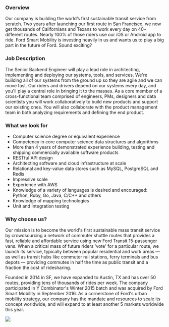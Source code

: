 


### Overview
Our company is building the world’s first sustainable transit service from scratch. Two years after launching our first route in San Francisco, we now get thousands of Californians and Texans to work every day on 40+ different routes. Nearly 100% of those riders use our iOS or Android app to ride. Ford Smart Mobility is investing heavily in us and wants us to play a big part in the future of Ford. Sound exciting?

### Job Description
The Senior Backend Engineer will play a lead role in architecting, implementing and deploying our systems, tools, and services. We're building all of our systems from the ground up so they are agile and we can move fast. Our riders and drivers depend on our systems every day, and you'll play a central role in bringing it to the masses. As a core member of a cross-functional team comprised of engineers, PMs, designers and data scientists you will work collaboratively to build new products and support our existing ones. You will also collaborate with the product management team in both analyzing requirements and defining the end product.

### What we look for
+ Computer science degree or equivalent experience
+ Competency in core computer science data structures and algorithms
+ More than 4 years of demonstrated experience building, testing and shipping commercially available software products
+ RESTful API design
+ Architecting software and cloud infrastructure at scale
+ Relational and key-value data stores such as MySQL, PostgreSQL and Redis
+ Impressive scale
+ Experience with AWS
+ Knowledge of a variety of languages is desired and encouraged: Python, Ruby, Go, Java, C/C++ and others
+ Knowledge of mapping technologies
+ Unit and Integration testing

### Why choose us?
Our mission is to become the world's first sustainable mass transit service by crowdsourcing a network of commuter shuttle routes that provides a fast, reliable and affordable service using new Ford Transit 15-passenger vans. When a critical mass of future riders 'vote' for a particular route, we launch its service, typically between popular residential and work areas — as well as transit hubs like commuter rail stations, ferry terminals and bus depots — providing commutes in half the time as public transit and a fraction the cost of ridesharing.

Founded in 2014 in SF, we have expanded to Austin, TX and has over 50 routes, providing tens of thousands of rides per week. The company participated in Y Combinator's Winter 2015 batch and was acquired by Ford Smart Mobility in September 2016. As a cornerstone of Ford's urban mobility strategy, our company has the mandate and resources to scale its concept worldwide, and will expand to at least another 5 markets worldwide this year.


[<img src='https://dabuttonfactory.com/button.png?t=Apply&f=Calibri-Bold&ts=24&tc=fff&tshs=1&tshc=000&hp=20&vp=8&c=5&bgt=gradient&bgc=3d85c6&ebgc=073763'>](https://letsrockit.co/users/auth/github?job_id=q2hhcmlvda-backend-engineer-senior-python)
